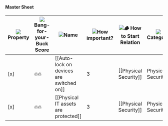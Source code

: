 #### Master Sheet

|![](https://www.notion.so/icons/checkmark-square_gray.svg)Property|![](https://www.notion.so/icons/formula_gray.svg)Bang-for-your-Buck Score|![](https://www.notion.so/icons/font_gray.svg)Name|![](https://www.notion.so/icons/hashtag_gray.svg)How important?|![](https://www.notion.so/icons/arrow-northeast_gray.svg)🪵 How to Start Relation|![](https://www.notion.so/icons/list_gray.svg)Category|![](https://www.notion.so/icons/hashtag_gray.svg)How easy?|
|---|---|---|---|---|---|---|
|[x]|🔥🔥|[[Auto-lock on devices are switched on]]|3|[[Physical Security]]|Physical Security|2|
|[x]|🔥🔥|[[Physical IT assets are protected]]|3|[[Physical Security]]|Physical Security|3|
